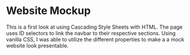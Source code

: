 # Website Mockup

This is a first look at using Cascading Style Sheets with HTML. The page uses ID selectors to link the navbar to their respective sections. Using vanilla CSS, I was able to utilize the different properties to make a a mock website look presentable.

